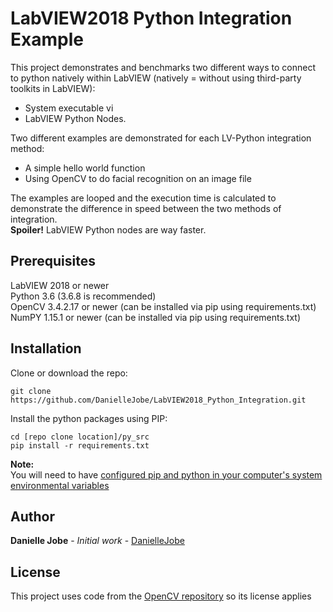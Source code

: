 # LabVIEW2018 Python Integration Example

This project demonstrates and benchmarks two different ways to connect to python natively within LabVIEW (natively = without using third-party toolkits in LabVIEW):
* System executable vi  
* LabVIEW Python Nodes. 

Two different examples are demonstrated for each LV-Python integration method:
* A simple hello world function
* Using OpenCV to do facial recognition on an image file

The examples are looped and the execution time is calculated to demonstrate the difference in speed between the two methods of integration.  
**Spoiler!** LabVIEW Python nodes are way faster. 

## Prerequisites
LabVIEW 2018 or newer  
Python 3.6 (3.6.8 is recommended)  
OpenCV 3.4.2.17 or newer (can be installed via pip using requirements.txt)  
NumPY 1.15.1 or newer (can be installed via pip using requirements.txt)  

## Installation 
Clone or download the repo:  

    git clone https://github.com/DanielleJobe/LabVIEW2018_Python_Integration.git

Install the python packages using PIP: 

    cd [repo clone location]/py_src
    pip install -r requirements.txt

**Note:**  
You will need to have [configured pip and python in your computer's system environmental variables](https://www.computerhope.com/issues/ch000549.htm)

## Author

**Danielle Jobe** - *Initial work* - [DanielleJobe](https://github.com/DanielleJobe)

## License

This project uses code from the [OpenCV repository](https://github.com/opencv/opencv) so its license applies
